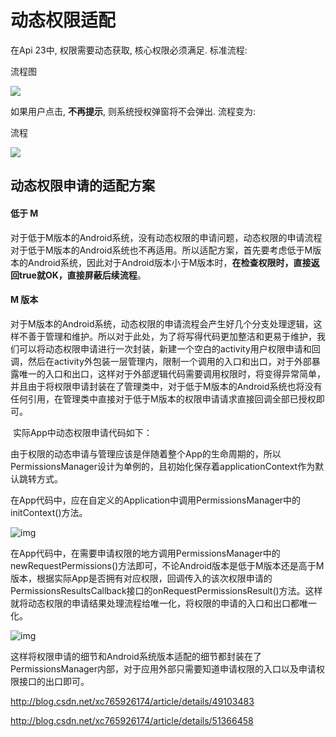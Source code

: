 # 动态权限适配



在Api 23中, 权限需要动态获取, 核心权限必须满足. 标准流程:

流程图

![](http://upload-images.jianshu.io/upload_images/749674-4c8f94e9e0e97bd7.png?imageMogr2/auto-orient/strip%7CimageView2/2/w/1240)

如果用户点击, **不再提示**, 则系统授权弹窗将不会弹出. 流程变为:

流程

![](http://upload-images.jianshu.io/upload_images/749674-7efc9b9541c6a202.png?imageMogr2/auto-orient/strip%7CimageView2/2/w/1240)





## 动态权限申请的适配方案

#### 低于 M

​         对于低于M版本的Android系统，没有动态权限的申请问题，动态权限的申请流程对于低于M版本的Android系统也不再适用。所以适配方案，首先要考虑低于M版本的Android系统，因此对于Android版本小于M版本时，**在检查权限时，直接返回true就OK，直接屏蔽后续流程**。

#### M 版本

​         对于M版本的Android系统，动态权限的申请流程会产生好几个分支处理逻辑，这样不善于管理和维护。所以对于此处，为了将写得代码更加整洁和更易于维护，我们可以将动态权限申请进行一次封装，新建一个空白的activity用户权限申请和回调，然后在activity外包装一层管理内，限制一个调用的入口和出口，对于外部暴露唯一的入口和出口，这样对于外部逻辑代码需要调用权限时，将变得异常简单，并且由于将权限申请封装在了管理类中，对于低于M版本的Android系统也将没有任何引用，在管理类中直接对于低于M版本的权限申请请求直接回调全部已授权即可。

​         实际App中动态权限申请代码如下：

​         由于权限的动态申请与管理应该是伴随着整个App的生命周期的，所以PermissionsManager设计为单例的，且初始化保存着applicationContext作为默认跳转方式。

​         在App代码中，应在自定义的Application中调用PermissionsManager中的initContext()方法。

![img](http://img.blog.csdn.net/20151013202412621)

​         在App代码中，在需要申请权限的地方调用PermissionsManager中的newRequestPermissions()方法即可，不论Android版本是低于M版本还是高于M版本，根据实际App是否拥有对应权限，回调传入的该次权限申请的PermissionsResultsCallback接口的onRequestPermissionsResult()方法。这样就将动态权限的申请结果处理流程给唯一化，将权限的申请的入口和出口都唯一化。

![img](http://img.blog.csdn.net/20151013202438787)

​         这样将权限申请的细节和Android系统版本适配的细节都封装在了PermissionsManager内部，对于应用外部只需要知道申请权限的入口以及申请权限接口的出口即可。



http://blog.csdn.net/xc765926174/article/details/49103483

http://blog.csdn.net/xc765926174/article/details/51366458

















